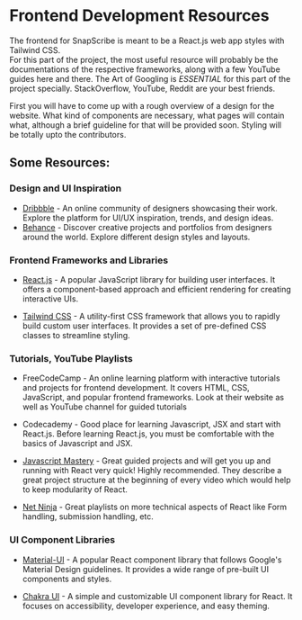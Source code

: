 # Frontend Development Resources
The frontend for SnapScribe is meant to be a React.js web app styles with Tailwind CSS.  
For this part of the project, the most useful resource will probably be the documentations of the respective frameworks, along with a few YouTube guides here and there. The Art of Googling is *ESSENTIAL* for this part of the project specially. StackOverflow, YouTube, Reddit are your best friends.

First you will have to come up with a rough overview of a design for the website. What kind of components are necessary, what pages will contain what, although a brief guideline for that will be provided soon. Styling will be totally upto the contributors.

## Some Resources:
### Design and UI Inspiration
- [Dribbble](https://dribbble.com/) - An online community of designers showcasing their work. Explore the platform for UI/UX inspiration, trends, and design ideas.
- [Behance](https://www.behance.net/) - Discover creative projects and portfolios from designers around the world. Explore different design styles and layouts.

### Frontend Frameworks and Libraries
- [React.js](https://react.dev/learn) - A popular JavaScript library for building user interfaces. It offers a component-based approach and efficient rendering for creating interactive UIs.

- [Tailwind CSS](https://tailwindcss.com/docs/installation) - A utility-first CSS framework that allows you to rapidly build custom user interfaces. It provides a set of pre-defined CSS classes to streamline styling.

### Tutorials, YouTube Playlists
- FreeCodeCamp - An online learning platform with interactive tutorials and projects for frontend development. It covers HTML, CSS, JavaScript, and popular frontend frameworks. Look at their website as well as YouTube channel for guided tutorials

- Codecademy - Good place for learning Javascript, JSX and start with React.js. Before learning React.js, you must be comfortable with the basics of Javascript and JSX.

- [Javascript Mastery](https://www.youtube.com/@javascriptmastery) - Great guided projects and will get you up and running with React very quick! Highly recommended. They describe a great project structure at the beginning of every video which would help to keep modularity of React.

- [Net Ninja](https://www.youtube.com/@NetNinja) - Great playlists on more technical aspects of React like Form handling, submission handling, etc.

### UI Component Libraries
- [Material-UI](https://mui.com/material-ui/getting-started/overview/) - A popular React component library that follows Google's Material Design guidelines. It provides a wide range of pre-built UI components and styles.

- [Chakra UI](https://chakra-ui.com/getting-started) - A simple and customizable UI component library for React. It focuses on accessibility, developer experience, and easy theming.